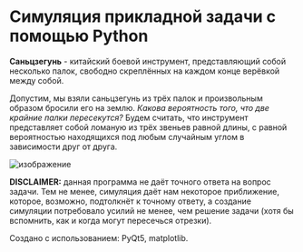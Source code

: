 # Симуляция прикладной задачи с помощью Python

**Саньцзегунь** - китайский боевой инструмент, представляющий собой несколько палок, свободно скреплённых на каждом конце верёвкой между собой. 

Допустим, мы взяли саньцзегунь из трёх палок и произвольным образом бросили его на землю. *Какова вероятность того, что две крайние палки пересекутся?* Будем считать, что инструмент представляет собой ломаную из трёх звеньев равной длины, с равной вероятностью находящихся под любым случайным углом в зависимости друг от друга.

![изображение](https://user-images.githubusercontent.com/87701031/183311585-979e65b4-a311-4cfe-915d-02e7e4b984cd.png)

**DISCLAIMER:** данная программа не даёт точного ответа на вопрос задачи. Тем не менее, симуляция даёт нам некоторое приближение, которое, возможно, подтолкнёт к точному ответу, а создание симуляции потребовало усилий не менее, чем решение задачи (хотя бы вспомнить, как и когда могут пересечься отрезки).

Создано с использованием: PyQt5, matplotlib.

